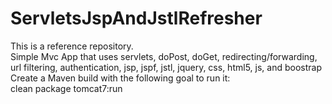 # ServletsJspAndJstlRefresher

This is a reference repository.  
Simple Mvc App that uses servlets, doPost, doGet, redirecting/forwarding, url filtering, authentication, jsp, jspf, jstl, jquery, css, html5, js, and boostrap     
Create a Maven build with the following goal to run it:   
clean package tomcat7:run 
